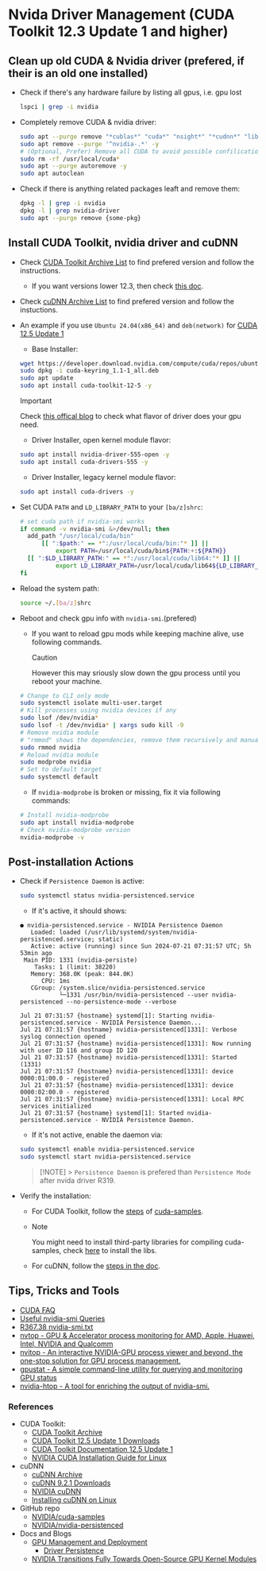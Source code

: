 # Nvida Driver Management (CUDA Toolkit 12.3 Update 1 and higher)

## Clean up old CUDA & Nvidia driver (prefered, if their is an old one installed)

- Check if there's any hardware failure by listing all gpus, i.e. gpu lost

  ```sh
  lspci | grep -i nvidia
  ```

- Completely remove CUDA & nvidia driver:

  ```sh
  sudo apt --purge remove "*cublas*" "cuda*" "nsight*" "*cudnn*" "libnvidia*" -y
  sudo apt remove --purge '^nvidia-.*' -y
  # (Optional, Prefer) Remove all CUDA to avoid possible confilication with new driver
  sudo rm -rf /usr/local/cuda*
  sudo apt --purge autoremove -y
  sudo apt autoclean
  ```

- Check if there is anything related packages leaft and remove them:

  ```sh
  dpkg -l | grep -i nvidia
  dpkg -l | grep nvidia-driver
  sudo apt --purge remove {some-pkg}
  ```

## Install CUDA Toolkit, nvidia driver and cuDNN

- Check [CUDA Toolkit Archive List](https://developer.nvidia.com/cuda-toolkit-archive) to find prefered version and follow the instructions.
  - If you want versions lower 12.3, then check [this doc](./deprecated.md).
- Check [cuDNN Archive List](https://developer.nvidia.com/cudnn-archive) to find prefered version and follow the instuctions.
- An example if you use `Ubuntu 24.04(x86_64)` and `deb(network)` for [CUDA 12.5 Update 1](https://developer.nvidia.com/cuda-downloads?target_os=Linux&target_arch=x86_64&Distribution=Ubuntu&target_version=24.04&target_type=deb_network)

  - Base Installer:

  ```sh
  wget https://developer.download.nvidia.com/compute/cuda/repos/ubuntu2404/x86_64/cuda-keyring_1.1-1_all.deb
  sudo dpkg -i cuda-keyring_1.1-1_all.deb
  sudo apt update
  sudo apt install cuda-toolkit-12-5 -y
  ```

  > [!IMPORTANT]  
  > Check [this offical blog](https://developer.nvidia.com/blog/nvidia-transitions-fully-towards-open-source-gpu-kernel-modules/#supported_gpus) to check what flavor of driver does your gpu need.

  - Driver Installer, open kernel module flavor:

  ```sh
  sudo apt install nvidia-driver-555-open -y
  sudo apt install cuda-drivers-555 -y
  ```

  - Driver Installer, legacy kernel module flavor:

  ```sh
  sudo apt install cuda-drivers -y
  ```

- Set CUDA `PATH` and `LD_LIBRARY_PATH` to your `[ba/z]shrc`:

  ```sh
  # set cuda path if nvidia-smi works
  if command -v nvidia-smi &>/dev/null; then
  	add_path "/usr/local/cuda/bin"
        [[ ":$path:" == *":/usr/local/cuda/bin:"* ]] ||
            export PATH=/usr/local/cuda/bin${PATH:+:${PATH}}
  	[[ ":$LD_LIBRARY_PATH:" == *":/usr/local/cuda/lib64:"* ]] ||
            export LD_LIBRARY_PATH=/usr/local/cuda/lib64${LD_LIBRARY_PATH:+:${LD_LIBRARY_PATH}}
  fi
  ```

- Reload the system path:
  ```sh
  source ~/.[ba/z]shrc
  ```
- Reboot and check gpu info with `nvidia-smi`.(prefered)

  - If you want to reload gpu mods while keeping machine alive, use following commands.

    > [!CAUTION]
    > However this may sriously slow down the gpu process until you reboot your machine.

  ```sh
  # Change to CLI only mode
  sudo systemctl isolate multi-user.target
  # Kill processes using nvidia devices if any
  sudo lsof /dev/nvidia*
  sudo lsof -t /dev/nvidia* | xargs sudo kill -9
  # Remove nvidia module
  # "rmmod" shows the dependencies, remove them recursively and manually with "sudo rmmod sth"
  sudo rmmod nvidia
  # Reload nvidia module
  sudo modprobe nvidia
  # Set to default target
  sudo systemctl default
  ```

  - If `nvidia-modprobe` is broken or missing, fix it via following commands:

  ```sh
  # Install nvidia-modprobe
  sudo apt install nvidia-modprobe
  # Check nvidia-modprobe version
  nvidia-modprobe -v
  ```

## Post-installation Actions

- Check if `Persistence Daemon` is active:

  ```sh
  sudo systemctl status nvidia-persistenced.service
  ```

  - If it's active, it should shows:

  ```
  ● nvidia-persistenced.service - NVIDIA Persistence Daemon
     Loaded: loaded (/usr/lib/systemd/system/nvidia-persistenced.service; static)
     Active: active (running) since Sun 2024-07-21 07:31:57 UTC; 5h 53min ago
   Main PID: 1331 (nvidia-persiste)
      Tasks: 1 (limit: 38220)
     Memory: 368.0K (peak: 844.0K)
        CPU: 1ms
     CGroup: /system.slice/nvidia-persistenced.service
             └─1331 /usr/bin/nvidia-persistenced --user nvidia-persistenced --no-persistence-mode --verbose

  Jul 21 07:31:57 {hostname} systemd[1]: Starting nvidia-persistenced.service - NVIDIA Persistence Daemon...
  Jul 21 07:31:57 {hostname} nvidia-persistenced[1331]: Verbose syslog connection opened
  Jul 21 07:31:57 {hostname} nvidia-persistenced[1331]: Now running with user ID 116 and group ID 120
  Jul 21 07:31:57 {hostname} nvidia-persistenced[1331]: Started (1331)
  Jul 21 07:31:57 {hostname} nvidia-persistenced[1331]: device 0000:01:00.0 - registered
  Jul 21 07:31:57 {hostname} nvidia-persistenced[1331]: device 0000:02:00.0 - registered
  Jul 21 07:31:57 {hostname} nvidia-persistenced[1331]: Local RPC services initialized
  Jul 21 07:31:57 {hostname} systemd[1]: Started nvidia-persistenced.service - NVIDIA Persistence Daemon.
  ```

  - If it's not active, enable the daemon via:

  ```sh
  sudo systemctl enable nvidia-persistenced.service
  sudo systemctl start nvidia-persistenced.service
  ```

  > [!NOTE] > `Persistence Daemon` is prefered than `Persistence Mode` after nvida driver R319.

- Verify the installation:

  - For CUDA Toolkit, follow the [steps](https://docs.nvidia.com/cuda/cuda-installation-guide-linux/index.html#install-writable-samples) of [cuda-samples](https://github.com/NVIDIA/cuda-samples).

  - > [!NOTE]
    > You might need to install third-party libraries for compiling cuda-samples, check [here](https://docs.nvidia.com/cuda/cuda-installation-guide-linux/index.html#install-third-party-libraries) to install the libs.

  - For cuDNN, follow the [steps in the doc](https://docs.nvidia.com/deeplearning/cudnn/latest/installation/linux.html#verifying-the-install-on-linux).

## Tips, Tricks and Tools

- [CUDA FAQ](https://docs.nvidia.com/cuda/cuda-installation-guide-linux/index.html#frequently-asked-questions)
- [Useful nvidia-smi Queries](https://nvidia.custhelp.com/app/answers/detail/a_id/3751/~/useful-nvidia-smi-queries)
- [R367.38 nvidia-smi.txt](https://developer.download.nvidia.com/compute/DCGM/docs/nvidia-smi-367.38.pdf)
- [nvtop - GPU & Accelerator process monitoring for AMD, Apple, Huawei, Intel, NVIDIA and Qualcomm](https://github.com/Syllo/nvtop)
- [nvitop - An interactive NVIDIA-GPU process viewer and beyond, the one-stop solution for GPU process management.](https://github.com/XuehaiPan/nvitop)
- [gpustat - A simple command-line utility for querying and monitoring GPU status](https://github.com/wookayin/gpustat)
- [nvidia-htop - A tool for enriching the output of nvidia-smi.](https://github.com/peci1/nvidia-htop)

### References

- CUDA Toolkit:
  - [CUDA Toolkit Archive](https://developer.nvidia.com/cuda-toolkit-archive)
  - [CUDA Toolkit 12.5 Update 1 Downloads](https://developer.nvidia.com/cuda-downloads?target_os=Linux&target_arch=x86_64&Distribution=Ubuntu&target_version=24.04&target_type=deb_network)
  - [CUDA Toolkit Documentation 12.5 Update 1](https://docs.nvidia.com/cuda/)
  - [NVIDIA CUDA Installation Guide for Linux](https://docs.nvidia.com/cuda/cuda-installation-guide-linux/index.html)
- cuDNN
  - [cuDNN Archive](https://developer.nvidia.com/cudnn-archive)
  - [cuDNN 9.2.1 Downloads](https://developer.nvidia.com/cudnn-downloads?target_os=Linux&target_arch=x86_64&Distribution=Ubuntu&target_version=22.04&target_type=deb_network)
  - [NVIDIA cuDNN](https://docs.nvidia.com/deeplearning/cudnn/latest/)
  - [Installing cuDNN on Linux](https://docs.nvidia.com/deeplearning/cudnn/latest/installation/linux.html)
- GitHub repo
  - [NVIDIA/cuda-samples](https://github.com/NVIDIA/cuda-samples)
  - [NVIDIA/nvidia-persistenced](https://github.com/NVIDIA/nvidia-persistenced)
- Docs and Blogs
  - [GPU Management and Deployment](https://docs.nvidia.com/deploy/index.html)
    - [Driver Persistence](https://docs.nvidia.com/deploy/driver-persistence/index.html)
  - [NVIDIA Transitions Fully Towards Open-Source GPU Kernel Modules](https://developer.nvidia.com/blog/nvidia-transitions-fully-towards-open-source-gpu-kernel-modules/#supported_gpus)
